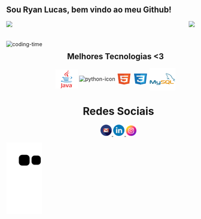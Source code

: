 ## Sou Ryan Lucas, bem vindo ao meu Github!

<div>
  <img  height="170em" src="https://github-readme-stats.vercel.app/api?username=ryanlcampos&show_icons=true&theme=nightowl&include_all_commits=false&count_private=true"/>
  <img align="right" height="170em" src="https://github-readme-stats.vercel.app/api/top-langs/?username=ryanlcampos&layout=compact&langs_count=16&theme=nightowl"/>
</div>
<br>

<div  align="center"> 
  <div style="display: inline_block"><br>
    <img align="left" height="250" alt="coding-time" src="code.gif">
    <h2 align="center">Melhores Tecnologias <3</h2>
    <img align="center" height="50" width="60" alt="java-icon"  src="https://github.com/devicons/devicon/blob/master/icons/java/java-original-wordmark.svg">
    <img align="center" height="30" width="30" alt="python-icon" src="https://raw.githubusercontent.com/jmnote/z-icons/master/svg/python.svg">
    <img align="center" height="30" width="40" alt="html-icon" src="https://raw.githubusercontent.com/devicons/devicon/master/icons/html5/html5-original.svg">
    <img align="center" height="30" width="40" alt="css-icon" src="https://raw.githubusercontent.com/devicons/devicon/master/icons/css3/css3-original.svg">
    <img align="center" height="60" width="70" alt="sql-icon" src="https://github.com/devicons/devicon/blob/master/icons/mysql/mysql-original-wordmark.svg">
   </div>
    
  
  <h1 align="center">Redes Sociais</h1>
    <a href = "mailto: ryanlcampos19@gmail.com">
      <img width="30" src="gmailredondo.png">
    </a>
    <a href = "https://www.linkedin.com/in/ryan-lucas-pires-campos-56a9a7227/" target="_blank">
      <img width="30" src="linkedin.png">
    </a>
    <a href = "https://www.instagram.com/ryan_lucas16/"> 
      <img width="28" src="instagram.png">
    </a>
</div>
  
![Snake animation](https://github.com/RyanLCampos/RyanLCampos/blob/output/github-contribution-grid-snake.svg)

